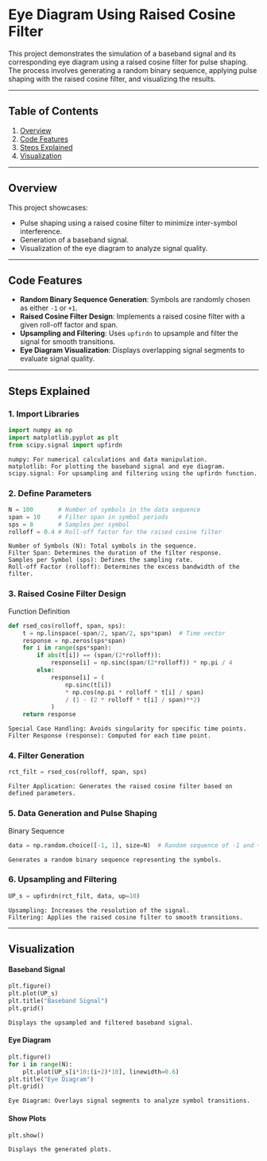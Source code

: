 # Eye Diagram Using Raised Cosine Filter

This project demonstrates the simulation of a baseband signal and its corresponding eye diagram using a raised cosine filter for pulse shaping. The process involves generating a random binary sequence, applying pulse shaping with the raised cosine filter, and visualizing the results.

---

## Table of Contents
1. [Overview](#overview)
2. [Code Features](#code-features)
3. [Steps Explained](#steps-explained)
4. [Visualization](#visualization)

---

## Overview
This project showcases:
- Pulse shaping using a raised cosine filter to minimize inter-symbol interference.
- Generation of a baseband signal.
- Visualization of the eye diagram to analyze signal quality.

---

## Code Features
- **Random Binary Sequence Generation**: Symbols are randomly chosen as either `-1` or `+1`.
- **Raised Cosine Filter Design**: Implements a raised cosine filter with a given roll-off factor and span.
- **Upsampling and Filtering**: Uses `upfirdn` to upsample and filter the signal for smooth transitions.
- **Eye Diagram Visualization**: Displays overlapping signal segments to evaluate signal quality.

---

## Steps Explained

### 1. Import Libraries
```python
import numpy as np
import matplotlib.pyplot as plt
from scipy.signal import upfirdn
```
    numpy: For numerical calculations and data manipulation.
    matplotlib: For plotting the baseband signal and eye diagram.
    scipy.signal: For upsampling and filtering using the upfirdn function.

### 2. Define Parameters
```python
N = 100       # Number of symbols in the data sequence
span = 10     # Filter span in symbol periods
sps = 8       # Samples per symbol
rolloff = 0.4 # Roll-off factor for the raised cosine filter
```
    Number of Symbols (N): Total symbols in the sequence.
    Filter Span: Determines the duration of the filter response.
    Samples per Symbol (sps): Defines the sampling rate.
    Roll-off Factor (rolloff): Determines the excess bandwidth of the filter.

### 3. Raised Cosine Filter Design
Function Definition
```python
def rsed_cos(rolloff, span, sps):
    t = np.linspace(-span/2, span/2, sps*span)  # Time vector
    response = np.zeros(sps*span)
    for i in range(sps*span):
        if abs(t[i]) == (span/(2*rolloff)):
            response[i] = np.sinc(span/(2*rolloff)) * np.pi / 4
        else:
            response[i] = (
                np.sinc(t[i]) 
                * np.cos(np.pi * rolloff * t[i] / span) 
                / (1 - (2 * rolloff * t[i] / span)**2)
            )
    return response
```
    Special Case Handling: Avoids singularity for specific time points.
    Filter Response (response): Computed for each time point.

### 4. Filter Generation
```python
rct_filt = rsed_cos(rolloff, span, sps)
```
    Filter Application: Generates the raised cosine filter based on defined parameters.

### 5. Data Generation and Pulse Shaping
Binary Sequence
```python
data = np.random.choice([-1, 1], size=N)  # Random sequence of -1 and +1
```
    Generates a random binary sequence representing the symbols.

### 6. Upsampling and Filtering
```python
UP_s = upfirdn(rct_filt, data, up=10)
```
    Upsampling: Increases the resolution of the signal.
    Filtering: Applies the raised cosine filter to smooth transitions.

---

## Visualization
#### Baseband Signal
```python
plt.figure()
plt.plot(UP_s)
plt.title("Baseband Signal")
plt.grid()
```
    Displays the upsampled and filtered baseband signal.

#### Eye Diagram
```python
plt.figure()
for i in range(N):
    plt.plot(UP_s[i*10:(i+2)*10], linewidth=0.6)
plt.title("Eye Diagram")
plt.grid()
```
    Eye Diagram: Overlays signal segments to analyze symbol transitions.

#### Show Plots
```python
plt.show()
```
    Displays the generated plots.
